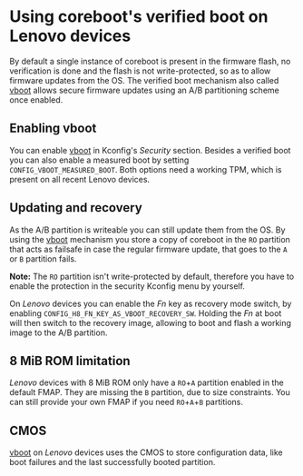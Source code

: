 # Using coreboot's verified boot on Lenovo devices

By default a single instance of coreboot is present in the firmware flash,
no verification is done and the flash is not write-protected, so as to allow
firmware updates from the OS.
The verified boot mechanism also called [vboot] allows secure firmware
updates using an A/B partitioning scheme once enabled.

## Enabling vboot
You can enable [vboot] in Kconfig's *Security* section. Besides a verified
boot you can also enable a measured boot by setting
`CONFIG_VBOOT_MEASURED_BOOT`. Both options need a working TPM, which is
present on all recent Lenovo devices.

## Updating and recovery
As the A/B partition is writeable you can still update them from the OS.
By using the [vboot] mechanism you store a copy of coreboot in the `RO`
partition that acts as failsafe in case the regular firmware update, that
goes to the `A` or `B` partition fails.

**Note:** The `RO` partition isn't write-protected by default, therefore you
have to enable the protection in the security Kconfig menu by yourself.

On *Lenovo* devices you can enable the *Fn* key as recovery mode switch, by
enabling `CONFIG_H8_FN_KEY_AS_VBOOT_RECOVERY_SW`.
Holding the *Fn* at boot will then switch to the recovery image, allowing
to boot and flash a working image to the A/B partition.

## 8 MiB ROM limitation
*Lenovo* devices with 8 MiB ROM only have a `RO`+`A` partition enabled in the
default FMAP. They are missing the `B` partition, due to size constraints.
You can still provide your own FMAP if you need `RO`+`A`+`B` partitions.

## CMOS
[vboot] on *Lenovo* devices uses the CMOS to store configuration data, like
boot failures and the last successfully booted partition.

[vboot]: ../../security/vboot/index.md

